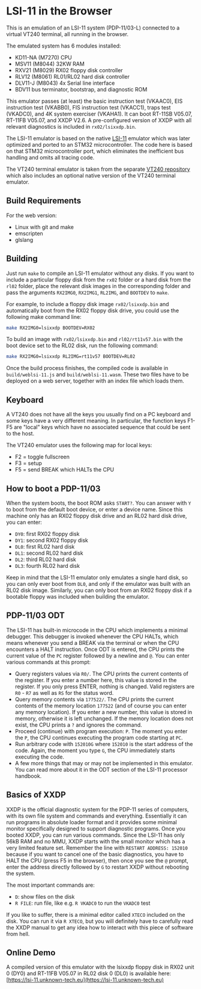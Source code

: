 LSI-11 in the Browser
=====================

This is an emulation of an LSI-11 system (PDP-11/03-L) connected to a virtual
VT240 terminal, all running in the browser.

The emulated system has 6 modules installed:
- KD11-NA (M7270) CPU
- MSV11 (M8044) 32KW RAM
- RXV21 (M8029) RX02 floppy disk controller
- RLV12 (M8061) RL01/RL02 hard disk controller
- DLV11-J (M8043) 4x Serial line interface
- BDV11 bus terminator, bootstrap, and diagnostic ROM

This emulator passes (at least) the basic instruction test (VKAAC0), EIS
instruction test (VKABB0), FIS instruction test (VKACC1), traps test (VKADC0),
and 4K system exerciser (VKAHA1). It can boot RT-11SB V05.07, RT-11FB V05.07,
and XXDP V2.6. A pre-configured version of XXDP with all relevant diagnostics
is included in `rx02/lsixxdp.bin`.

The LSI-11 emulator is based on the native
[LSI-11](https://github.com/hackyourlife/lsi-11) emulator which was later
optimized and ported to an STM32 microcontroller. The code here is based on
that STM32 microcontroller port, which eliminates the inefficient bus handling
and omits all tracing code.

The VT240 terminal emulator is taken from the separate
[VT240 repository](https://github.com/unknown-technologies/vt240) which also
includes an optional native version of the VT240 terminal emulator.


Build Requirements
------------------

For the web version:
- Linux with git and make
- emscripten
- glslang


Building
--------

Just run `make` to compile an LSI-11 emulator without any disks. If you want to
include a particular floppy disk from the `rx02` folder or a hard disk from the
`rl02` folder, place the relevant disk images in the corresponding folder and
pass the arguments `RX2IMG0`, `RX2IMG1`, `RL2IMG`, and `BOOTDEV` to `make`.

For example, to include a floppy disk image `rx02/lsixxdp.bin` and
automatically boot from the RX02 floppy disk drive, you could use the following
make command line:

```sh
make RX2IMG0=lsixxdp BOOTDEV=RX02
```

To build an image with `rx02/lsixxdp.bin` and `rl02/rt11v57.bin` with the boot
device set to the RL02 disk, run the following command:

```sh
make RX2IMG0=lsixxdp RL2IMG=rt11v57 BOOTDEV=RL02
```

Once the build process finishes, the compiled code is available in
`build/weblsi-11.js` and `build/weblsi-11.wasm`. These two files have to be
deployed on a web server, together with an index file which loads them.


Keyboard
--------

A VT240 does not have all the keys you usually find on a PC keyboard and some
keys have a very different meaning. In particular, the function keys F1-F5 are
"local" keys which have no associated sequence that could be sent to the host.

The VT240 emulator uses the following map for local keys:
- F2 = toggle fullscreen
- F3 = setup
- F5 = send BREAK which HALTs the CPU


How to boot a PDP-11/03
-----------------------

When the system boots, the boot ROM asks `START?`. You can answer with `Y` to
boot from the default boot device, or enter a device name. Since this machine
only has an RX02 floppy disk drive and an RL02 hard disk drive, you can enter:

- `DY0`: first RX02 floppy disk
- `DY1`: second RX02 floppy disk
- `DL0`: first RL02 hard disk
- `DL1`: second RL02 hard disk
- `DL2`: third RL02 hard disk
- `DL3`: fourth RL02 hard disk

Keep in mind that the LSI-11 emulator only emulates a single hard disk, so you
can only ever boot from `DL0`, and only if the emulator was built with an RL02
disk image. Similarly, you can only boot from an RX02 floppy disk if a bootable
floppy was included when building the emulator.


PDP-11/03 ODT
-------------

The LSI-11 has built-in microcode in the CPU which implements a minimal
debugger. This debugger is invoked whenever the CPU HALTs, which means whenever
you send a BREAK via the terminal or when the CPU encounters a HALT
instruction. Once ODT is entered, the CPU prints the current value of the `PC`
register followed by a newline and `@`. You can enter various commands at this
prompt:

- Query registers values via `R0/`. The CPU prints the current contents of the
  register. If you enter a number here, this value is stored in the register.
  If you only press ENTER, nothing is changed. Valid registers are `R0` - `R7`
  as well as `RS` for the status word.
- Query memory contents via `177522/`. The CPU prints the current contents of
  the memory location `177522` (and of course you can enter any memory
  location). If you enter a new number, this value is stored in memory,
  otherwise it is left unchanged. If the memory location does not exist, the
  CPU prints a `?` and ignores the command.
- Proceed (continue) with program execution: `P`. The moment you enter the `P`,
  the CPU continues executing the program code starting at `PC`.
- Run arbitrary code with `152010G` where `152010` is the start address of the
  code. Again, the moment you type `G`, the CPU immediately starts executing
  the code.
- A few more things that may or may not be implemented in this emulator. You
  can read more about it in the ODT section of the LSI-11 processor handbook.


Basics of XXDP
--------------

XXDP is the official diagnostic system for the PDP-11 series of computers, with
its own file system and commands and everything. Essentially it can run
programs in absolute loader format and it provides some minimal monitor
specifically designed to support diagnostic programs. Once you booted XXDP, you
can run various commands. Since the LSI-11 has only 56kB RAM and no MMU, XXDP
starts with the small monitor which has a very limited feature set. Remember
the line with `RESTART ADDRESS: 152010` because if you want to cancel one of
the basic diagnostics, you have to HALT the CPU (press F5 in the browser), then
once you see the `@` prompt, enter the address directly followed by `G` to
restart XXDP without rebooting the system.

The most important commands are:

- `D`: show files on the disk
- `R FILE`: run file, like e.g. `R VKADC0` to run the `VKADC0` test

If you like to suffer, there is a minimal editor called `XTECO` included on the
disk. You can run it via `R XTECO`, but you will definitely have to carefully
read the XXDP manual to get any idea how to interact with this piece of
software from hell.


Online Demo
-----------

A compiled version of this emulator with the lsixxdp floppy disk in RX02 unit 0
(DY0) and RT-11FB V05.07 in RL02 disk 0 (DL0) is available here:
[https://lsi-11.unknown-tech.eu](https://lsi-11.unknown-tech.eu)
